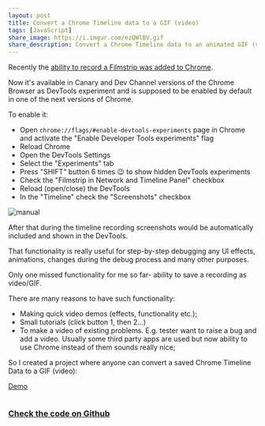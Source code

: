 ```yaml
---
layout: post
title: Convert a Chrome Timeline data to a GIF (video)
tags: [JavaScript]
share_image: https://i.imgur.com/ezQWlBV.gif
share_description: Convert a Chrome Timeline data to an animated GIF (video)
---
```


Recently the [ability to record a Filmstrip was added to Chrome](https://twitter.com/malyw/status/594137242655821826).

Now it's available in Canary and Dev Channel versions of the Chrome Browser as DevTools experiment and is supposed to be enabled by default in one of the next versions of Chrome.

To enable it:

* Open `chrome://flags/#enable-devtools-experiments` page in Chrome and activate the "Enable Developer Tools experiments" flag
* Reload Chrome
* Open the DevTools Settings
* Select the "Experiments" tab
* Press "SHIFT" button 6 times 😉 to show hidden DevTools experiments
* Check the "Filmstrip in Network and Timeline Panel" checkbox
* Reload (open/close) the DevTools
* In the "Timeline" check the "Screenshots" checkbox

![manual](https://i.imgur.com/0Q2bPXU.gif)

After that during the timeline recording screenshots would be automatically included and shown in the DevTools.

That functionality is really useful for step-by-step debugging any UI effects, animations, changes during the debug process and many other purposes.

Only one missed functionality for me so far- ability to save a recording as video/GIF.

There are many reasons to have such functionality:

* Making quick video demos (effects, functionality etc.);
* Small tutorials (click button 1, then 2...)
* To make a video of existing problems. E.g. tester want to raise a bug and add a video.
Usually some third party apps are used but now ability to use Chrome instead of them sounds really nice;

So I created a project where anyone can convert a saved Chrome Timeline Data to a GIF (video):

<a href="{{ site.baseurl }}/demos/chrome-timeline-to-gif/"
   target="_blank"
   class="btn-pulse">
    <span class="wrapper">
        <span class="inner"></span>
    </span>
    <span class="text">Demo</span>
</a>

<a target="_blank" href="{{ site.baseurl }}/demos/chrome-timeline-to-gif/">
    <img src="https://i.imgur.com/ezQWlBV.gif" alt="" />
</a>

### [Check the code on Github](https://github.com/malyw/chrome-timeline-to-gif-demo)

<div class="more"></div>



